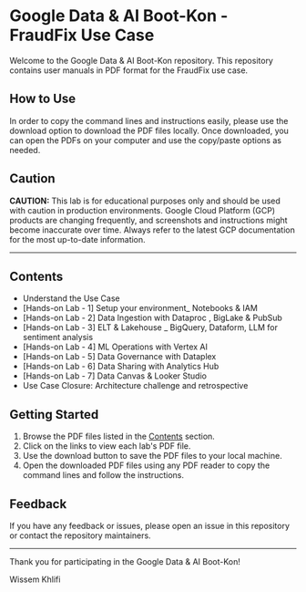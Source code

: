 # Google Data & AI Boot-Kon - FraudFix Use Case

Welcome to the Google Data & AI Boot-Kon repository. This repository contains user manuals in PDF format for the FraudFix use case.

## How to Use

In order to copy the command lines and instructions easily, please use the download option to download the PDF files locally. Once downloaded, you can open the PDFs on your computer and use the copy/paste options as needed.

## Caution

**CAUTION:**
This lab is for educational purposes only and should be used with caution in production environments. 
Google Cloud Platform (GCP) products are changing frequently, and screenshots and instructions might become inaccurate over time. 
Always refer to the latest GCP documentation for the most up-to-date information.

---

## Contents

- Understand the Use Case
- [Hands-on Lab - 1] Setup your environment_ Notebooks & IAM  
- [Hands-on Lab - 2] Data Ingestion with Dataproc , BigLake & PubSub   
- [Hands-on Lab - 3] ELT & Lakehouse _ BigQuery, Dataform, LLM for sentiment analysis  
- [Hands-on Lab - 4] ML Operations with Vertex AI  
- [Hands-on Lab - 5] Data Governance with Dataplex  
- [Hands-on Lab - 6] Data Sharing with Analytics Hub  
- [Hands-on Lab - 7] Data Canvas & Looker Studio  
- Use Case Closure: Architecture challenge and retrospective 

## Getting Started

1. Browse the PDF files listed in the [Contents](#contents) section.
2. Click on the links to view each lab's PDF file.
3. Use the download button to save the PDF files to your local machine.
4. Open the downloaded PDF files using any PDF reader to copy the command lines and follow the instructions.

## Feedback

If you have any feedback or issues, please open an issue in this repository or contact the repository maintainers.

---

Thank you for participating in the Google Data & AI Boot-Kon!

Wissem Khlifi
